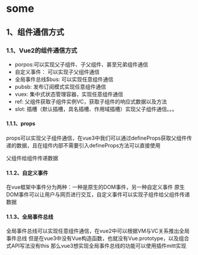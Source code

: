 # some

## 1、组件通信方式

### 1.1、Vue2的组件通信方式

- porpos:可以实现父子组件、子父组件、甚至兄弟组件通信
- 自定义事件： 可以实现子父组件通信
- 全局事件总线$bus: 可以实现任意组件通信
- pubsb: 发布订阅模式实现任意组件通信
- vuex: 集中式状态管理容器，实现任意组件通信
- ref: 父组件获取子组件实例VC，获取子组件的响应式数据以及方法
- slot: 插槽（默认插槽，具名插槽、作用域插槽）实现父子组件通信。。。

#### 1.1.1、props

props可以实现父子组件通信，在vue3中我们可以通过defineProps获取父组件传递的数据，且在组件内部不需要引入defineProps方法可以直接使用

父组件给组件传递数据

#### 1.1.2、自定义事件

在vue框架中事件分为两种：一种是原生的DOM事件，另一种自定义事件
原生DOM事件可以让用户与网页进行交互，自定义事件可以实现子组件给父组件传递数据

#### 1.1.3、全局事件总线

全局事件总线可以实现任意组件通信，在vue2中可以根据VM与VC关系推出全局事件总线
但是在vue3中没有Vue构造函数，也就没有Vue.prototype，以及组合式API写法没有this
那么vue3想实现全局事件总线的功能可以使用插件mitt实现
